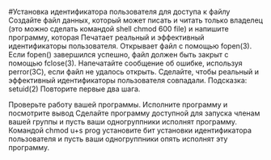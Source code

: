 #Установка идентификатора пользователя для доступа к файлу
Создайте файл данных, который может писать и читать только владелец (это можно сделать командой shell chmod 600 file) и напишите программу, которая
Печатает реальный и эффективный идентификаторы пользователя.
Открывает файл с помощью fopen(3). Если fopen() завершился успешно, файл должен быть закрыт с помощью fclose(3). Напечатайте сообщение об ошибке, используя perror(3C), если файл не удалось открыть.
Сделайте, чтобы реальный и эффективный идентификаторы пользователя совпадали. Подсказка: setuid(2)
Повторите первые два шага.
 
Проверьте работу вашей программы.
Исполните программу и посмотрите вывод
Сделайте программу доступной для запуска членам вашей группы и пусть ваши одногруппники исполнят программу.
Командой chmod u+s prog установите бит установки идентификатора пользователя и пусть ваши одногруппники опять исполнят эту программу.
